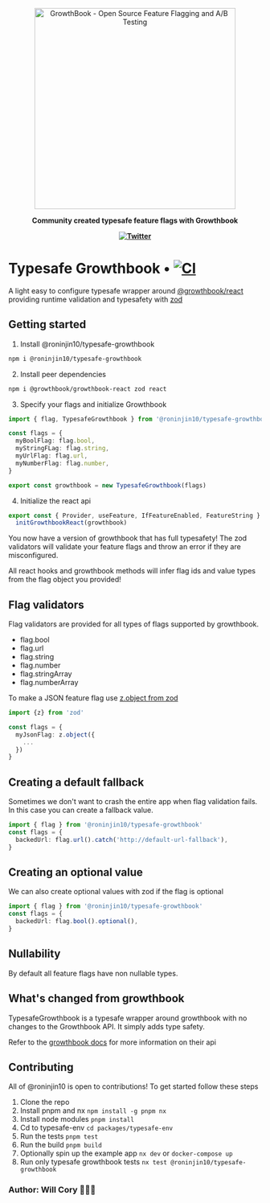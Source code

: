 <p align="center"><a href="https://www.growthbook.io"><img src="https://cdn.growthbook.io/growthbook-logo@2x.png" width="400px" alt="GrowthBook - Open Source Feature Flagging and A/B Testing" /></a></p>
<p align="center"><b>Community created typesafe feature flags with Growthbook</b></p>
<p align="center"><b>
  <a href="https://twitter.com/fucory">
      <img alt="Twitter" src="https://img.shields.io/twitter/url.svg?label=%40fucory&style=social&url=https%3A%2F%2Ftwitter.com%2Ffucory" />
  </a>
</b></p>

# Typesafe Growthbook • [![CI](https://github.com/roninjin10/stax/actions/workflows/tests.yml/badge.svg)](https://github.com/roninjin10/stax/actions/workflows/tests.yml)

A light easy to configure typesafe wrapper around [@growthbook/react](https://docs.growthbook.io/) providing runtime validation and typesafety with [zod](https://github.com/colinhacks/zod)

## Getting started

1. Install @roninjin10/typesafe-growthbook

```bash
npm i @roninjin10/typesafe-growthbook
```

2. Install peer dependencies

```bash
npm i @growthbook/growthbook-react zod react
```

3. Specify your flags and initialize Growthbook

```typescript
import { flag, TypesafeGrowthbook } from '@roninjin10/typesafe-growthbook'

const flags = {
  myBoolFlag: flag.bool,
  myStringFLag: flag.string,
  myUrlFlag: flag.url,
  myNumberFlag: flag.number,
}

export const growthbook = new TypesafeGrowthbook(flags)
```

4. Initialize the react api

```typescript
export const { Provider, useFeature, IfFeatureEnabled, FeatureString } =
  initGrowthbookReact(growthbook)
```

You now have a version of growthbook that has full typesafety! The zod validators will validate your feature flags and throw an error if they are misconfigured.

All react hooks and growthbook methods will infer flag ids and value types from the flag object you provided!

## Flag validators

Flag validators are provided for all types of flags supported by growthbook.

- flag.bool
- flag.url
- flag.string
- flag.number
- flag.stringArray
- flag.numberArray

To make a JSON feature flag use [z.object from zod](https://zod.dev/?id=objects)

```typescript
import {z} from 'zod'

const flags = {
  myJsonFlag: z.object({
    ...
  })
}
```

## Creating a default fallback

Sometimes we don't want to crash the entire app when flag validation fails. In this case you can create a fallback value.

```typescript
import { flag } from '@roninjin10/typesafe-growthbook'
const flags = {
  backedUrl: flag.url().catch('http://default-url-fallback'),
}
```

## Creating an optional value

We can also create optional values with zod if the flag is optional

```typescript
import { flag } from '@roninjin10/typesafe-growthbook'
const flags = {
  backedUrl: flag.bool().optional(),
}
```

## Nullability

By default all feature flags have non nullable types.

## What's changed from growthbook

TypesafeGrowthbook is a typesafe wrapper around growthbook with no changes to the Growthbook API. It simply adds type safety.

Refer to the [growthbook docs](https://docs.growthbook.io/lib/js) for more information on their api

## Contributing

All of @roninjin10 is open to contributions! To get started follow these steps

1. Clone the repo
2. Install pnpm and nx `npm install -g pnpm nx`
3. Install node modules `pnpm install`
4. Cd to typesafe-env `cd packages/typesafe-env`
5. Run the tests `pnpm test`
6. Run the build `pnpm build`
7. Optionally spin up the example app `nx dev` or `docker-compose up`
8. Run only typesafe growthbook tests `nx test @roninjin10/typesafe-growthbook`

### Author: Will Cory 👨🏻‍💻
